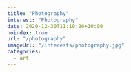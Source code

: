 ```yaml
---
title: "Photography"
interest: "Photography"
date: 2020-12-30T11:10:26+10:00
noindex: true
url: "/photography"
imageUrl: "/interests/photography.jpg"
categories:
  - art
---
```

